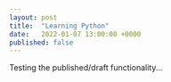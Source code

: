 ```yaml
---
layout: post
title:  "Learning Python"
date:   2022-01-07 13:00:00 +0000
published: false
---
```


Testing the published/draft functionality...


